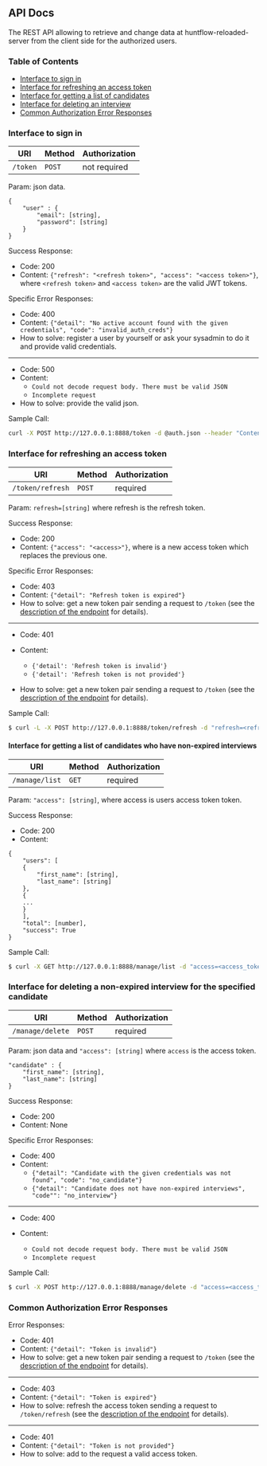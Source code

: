 ## API Docs

The REST API allowing to retrieve and change data at huntflow-reloaded-server from the client side for the authorized users.

### Table of Contents

- [Interface to sign in](#interface-to-sign-in)
- [Interface for refreshing an access token](#interface-for-refreshing-an-access-token)
- [Interface for getting a list of candidates](#interface-for-getting-a-list-of-candidates-who-have-non-expired-interviews)
- [Interface for deleting an interview](#interface-for-deleting-a-non-expired-interview-for-the-specified-candidate)
- [Common Authorization Error Responses](#common-authorization-error-responses)

### Interface to sign in

| URI      | Method | Authorization |
|----------|--------|---------------|
|`/token`  | `POST` | not required  |


Param: json data.
```
{
    "user" : {
        "email": [string],
        "password": [string]
    }
}
```

Success Response:

* Code: 200
* Content: `{"refresh": "<refresh token>", "access": "<access token>"}`, where `<refresh token>` and `<access token>` are the valid JWT tokens.

Specific Error Responses:

* Code: 400
* Content: `{"detail": "No active account found with the given credentials", "code": "invalid_auth_creds"}`
* How to solve: register a user by yourself or ask your sysadmin to do it and provide valid credentials.

----------

* Code: 500
* Content:
    - `Could not decode request body. There must be valid JSON`
    - `Incomplete request`
* How to solve: provide the valid json.

Sample Call:

```bash
curl -X POST http://127.0.0.1:8888/token -d @auth.json --header "Content-Type: application/json"
```
   
### Interface for refreshing an access token

| URI               | Method | Authorization |
|-------------------|--------|---------------|
|`/token/refresh`   | `POST` | required      |


Param: `refresh=[string]` where refresh is the refresh token.

Success Response:
* Code: 200
* Content: `{"access": "<access>"}`, where <access> is a new access token which replaces the previous one.

Specific Error Responses:
* Code: 403
* Content: `{"detail": "Refresh token is expired"}`
* How to solve: get a new token pair sending a request to `/token` (see the [description of the endpoint](#interface-to-sign-in) for details).
----
* Code: 401
* Content: 
    - `{'detail': 'Refresh token is invalid'}`
    - `{'detail': 'Refresh token is not provided'}`

* How to solve: get a new token pair sending a request to `/token` (see the [description of the endpoint](#interface-to-sign-in) for details).

Sample Call:

```bash
$ curl -L -X POST http://127.0.0.1:8888/token/refresh -d "refresh=<refresh_token>"
```

#### Interface for getting a list of candidates who have non-expired interviews

| URI               | Method | Authorization |
|-------------------|--------|---------------|
|  `/manage/list`   | `GET`  | required      |

Param: `"access": [string]`, where access is users access token token.

Success Response:
* Code: 200
* Content: 
```
{
    "users": [
    {
        "first_name": [string],
        "last_name": [string]
    },
    {
    ...
    }
    ],
    "total": [number],
    "success": True
}
```

Sample Call:

```bash
$ curl -X GET http://127.0.0.1:8888/manage/list -d "access=<access_token>"
```

### Interface for deleting a non-expired interview for the specified candidate

| URI               | Method | Authorization |
|-------------------|--------|---------------|
| `/manage/delete`  | `POST` | required      |

Param: json data and `"access": [string]` where `access` is the access token.
```
"candidate" : {
    "first_name": [string],
    "last_name": [string]
}
```

Success Response:
* Code: 200
* Content: None

Specific Error Responses:

* Code: 400
* Content: 
    - `{"detail": "Candidate with the given credentials was not found", "code": "no_candidate"}` 
    - `{"detail": "Candidate does not have non-expired interviews", "code"": "no_interview"}` 
----

* Code: 400
* Content: 

    - `Could not decode request body. There must be valid JSON`
    - `Incomplete request`
    

Sample Call:

```bash
$ curl -X POST http://127.0.0.1:8888/manage/delete -d "access=<access_token>" -d @delete_interview.json --header "Content-Type: application/json"
```

### Common Authorization Error Responses

Error Responses:

* Code: 401
* Content: `{"detail": "Token is invalid"}`
* How to solve: get a new token pair sending a request to `/token` (see the [description of the endpoint](#interface-to-sign-in) for details).
____

* Code: 403
* Content: `{"detail": "Token is expired"}`
* How to solve: refresh the access token sending a request to `/token/refresh` (see the [description of the endpoint](#interface-for-refreshing-an-access-token) for details).
____

* Code: 401
* Content: `{"detail": "Token is not provided"}`
* How to solve: add to the request a valid access token.
